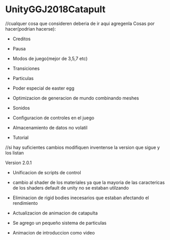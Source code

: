 # UnityGGJ2018Catapult


//cualquer cosa que consideren deberia de ir aqui agregenla
Cosas por hacer(podrian hacerse):

- Creditos

- Pausa

- Modos de juego(mejor de 3,5,7 etc)

- Transiciones

- Particulas

- Poder especial de easter egg

- Optimizacion de generacion de mundo combinando meshes

- Sonidos

- Configuracion de controles en el juego

- Almacenamiento de datos no volatil

- Tutorial



//si hay suficientes cambios modifiquen inventense la version que sigue y los listan













Version 2.0.1

- Unificacion de scripts de control

- cambio al shader de los materiales ya que la mayoria de las caractericas
  de los shaders default de unity no se estaban utilzando
  
- Eliminacion de rigid bodies inecesarios que estaban afectando el rendimiento

- Actualizacion de animacion de catapulta

- Se agrego un pequeño sistema de particulas

- Animacion de introduccion como video
